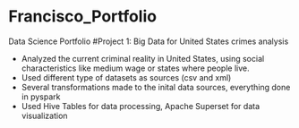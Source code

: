 # Francisco_Portfolio
Data Science Portfolio
#Project 1: Big Data for United States crimes analysis
- Analyzed the current criminal reality in United States, using social characteristics like medium wage or states where people live.
- Used different type of datasets as sources (csv and xml)
- Several transformations made to the inital data sources, everything done in pyspark
- Used Hive Tables for data processing, Apache Superset for data visualization

